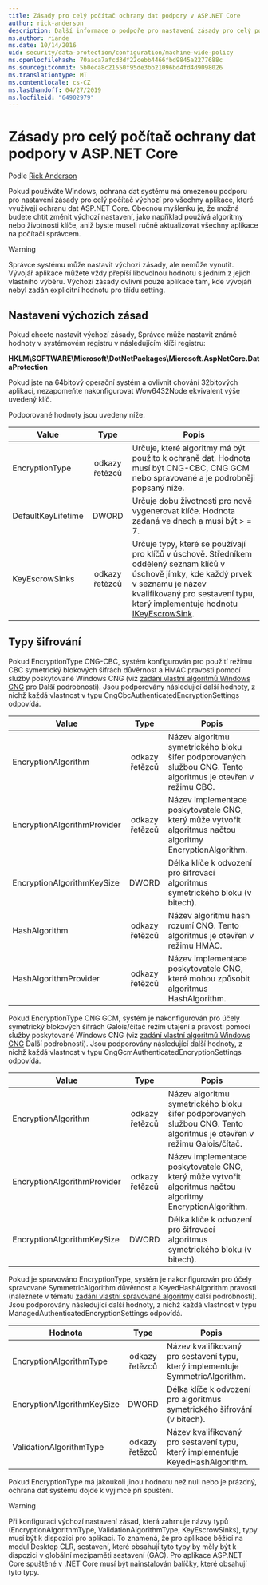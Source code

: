 ```yaml
---
title: Zásady pro celý počítač ochrany dat podpory v ASP.NET Core
author: rick-anderson
description: Další informace o podpoře pro nastavení zásady pro celý počítač výchozí pro všechny aplikace, které využívají ochranu dat ASP.NET Core.
ms.author: riande
ms.date: 10/14/2016
uid: security/data-protection/configuration/machine-wide-policy
ms.openlocfilehash: 70aaca7afcd3df22cebb4466fbd9845a2277688c
ms.sourcegitcommit: 5b0eca8c21550f95de3bb21096bd4fd4d9098026
ms.translationtype: MT
ms.contentlocale: cs-CZ
ms.lasthandoff: 04/27/2019
ms.locfileid: "64902979"
---
```

# <a name="data-protection-machine-wide-policy-support-in-aspnet-core"></a>Zásady pro celý počítač ochrany dat podpory v ASP.NET Core

Podle [Rick Anderson](https://twitter.com/RickAndMSFT)

Pokud používáte Windows, ochrana dat systému má omezenou podporu pro nastavení zásady pro celý počítač výchozí pro všechny aplikace, které využívají ochranu dat ASP.NET Core. Obecnou myšlenku je, že možná budete chtít změnit výchozí nastavení, jako například používá algoritmy nebo životnosti klíče, aniž byste museli ručně aktualizovat všechny aplikace na počítači správcem.

> [!WARNING]
> Správce systému může nastavit výchozí zásady, ale nemůže vynutit. Vývojář aplikace můžete vždy přepíší libovolnou hodnotu s jedním z jejich vlastního výběru. Výchozí zásady ovlivní pouze aplikace tam, kde vývojáři nebyl zadán explicitní hodnotu pro třídu setting.

## <a name="setting-default-policy"></a>Nastavení výchozích zásad

Pokud chcete nastavit výchozí zásady, Správce může nastavit známé hodnoty v systémovém registru v následujícím klíči registru:

**HKLM\SOFTWARE\Microsoft\DotNetPackages\Microsoft.AspNetCore.DataProtection**

Pokud jste na 64bitový operační systém a ovlivnit chování 32bitových aplikací, nezapomeňte nakonfigurovat Wow6432Node ekvivalent výše uvedený klíč.

Podporované hodnoty jsou uvedeny níže.

| Value              | Type   | Popis |
| ------------------ | :----: | ----------- |
| EncryptionType     | odkazy řetězců | Určuje, které algoritmy má být použito k ochraně dat. Hodnota musí být CNG-CBC, CNG GCM nebo spravované a je podrobněji popsaný níže. |
| DefaultKeyLifetime | DWORD  | Určuje dobu životnosti pro nově vygenerovat klíče. Hodnota zadaná ve dnech a musí být > = 7. |
| KeyEscrowSinks     | odkazy řetězců | Určuje typy, které se používají pro klíčů v úschově. Středníkem oddělený seznam klíčů v úschově jímky, kde každý prvek v seznamu je název kvalifikovaný pro sestavení typu, který implementuje hodnotu [IKeyEscrowSink](/dotnet/api/microsoft.aspnetcore.dataprotection.keymanagement.ikeyescrowsink). |

## <a name="encryption-types"></a>Typy šifrování

Pokud EncryptionType CNG-CBC, systém konfigurován pro použití režimu CBC symetrický blokových šifrách důvěrnost a HMAC pravosti pomocí služby poskytované Windows CNG (viz [zadání vlastní algoritmů Windows CNG](xref:security/data-protection/configuration/overview#specifying-custom-windows-cng-algorithms) pro Další podrobnosti). Jsou podporovány následující další hodnoty, z nichž každá vlastnost v typu CngCbcAuthenticatedEncryptionSettings odpovídá.

| Value                       | Type   | Popis |
| --------------------------- | :----: | ----------- |
| EncryptionAlgorithm         | odkazy řetězců | Název algoritmu symetrického bloku šifer podporovaných službou CNG. Tento algoritmus je otevřen v režimu CBC. |
| EncryptionAlgorithmProvider | odkazy řetězců | Název implementace poskytovatele CNG, který může vytvořit algoritmus načtou algoritmy EncryptionAlgorithm. |
| EncryptionAlgorithmKeySize  | DWORD  | Délka klíče k odvození pro šifrovací algoritmus symetrického bloku (v bitech). |
| HashAlgorithm               | odkazy řetězců | Název algoritmu hash rozumí CNG. Tento algoritmus je otevřen v režimu HMAC. |
| HashAlgorithmProvider       | odkazy řetězců | Název implementace poskytovatele CNG, které mohou způsobit algoritmus HashAlgorithm. |

Pokud EncryptionType CNG GCM, systém je nakonfigurován pro účely symetrický blokových šifrách Galois/čítač režim utajení a pravosti pomocí služby poskytované Windows CNG (viz [zadání vlastní algoritmů Windows CNG](xref:security/data-protection/configuration/overview#specifying-custom-windows-cng-algorithms) Další podrobnosti). Jsou podporovány následující další hodnoty, z nichž každá vlastnost v typu CngGcmAuthenticatedEncryptionSettings odpovídá.

| Value                       | Type   | Popis |
| --------------------------- | :----: | ----------- |
| EncryptionAlgorithm         | odkazy řetězců | Název algoritmu symetrického bloku šifer podporovaných službou CNG. Tento algoritmus je otevřen v režimu Galois/čítač. |
| EncryptionAlgorithmProvider | odkazy řetězců | Název implementace poskytovatele CNG, který může vytvořit algoritmus načtou algoritmy EncryptionAlgorithm. |
| EncryptionAlgorithmKeySize  | DWORD  | Délka klíče k odvození pro šifrovací algoritmus symetrického bloku (v bitech). |

Pokud je spravováno EncryptionType, systém je nakonfigurován pro účely spravované SymmetricAlgorithm důvěrnost a KeyedHashAlgorithm pravosti (naleznete v tématu [zadání vlastní spravované algoritmy](xref:security/data-protection/configuration/overview#specifying-custom-managed-algorithms) další podrobnosti). Jsou podporovány následující další hodnoty, z nichž každá vlastnost v typu ManagedAuthenticatedEncryptionSettings odpovídá.

| Hodnota                      | Type   | Popis |
| -------------------------- | :----: | ----------- |
| EncryptionAlgorithmType    | odkazy řetězců | Název kvalifikovaný pro sestavení typu, který implementuje SymmetricAlgorithm. |
| EncryptionAlgorithmKeySize | DWORD  | Délka klíče k odvození pro algoritmus symetrického šifrování (v bitech). |
| ValidationAlgorithmType    | odkazy řetězců | Název kvalifikovaný pro sestavení typu, který implementuje KeyedHashAlgorithm. |

Pokud EncryptionType má jakoukoli jinou hodnotu než null nebo je prázdný, ochrana dat systému dojde k výjimce při spuštění.

> [!WARNING]
> Při konfiguraci výchozí nastavení zásad, která zahrnuje názvy typů (EncryptionAlgorithmType, ValidationAlgorithmType, KeyEscrowSinks), typy musí být k dispozici pro aplikaci. To znamená, že pro aplikace běžící na modul Desktop CLR, sestavení, které obsahují tyto typy by měly být k dispozici v globální mezipaměti sestavení (GAC). Pro aplikace ASP.NET Core spuštěné v .NET Core musí být nainstalován balíčky, které obsahují tyto typy.
